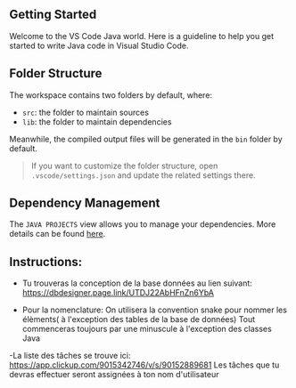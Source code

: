 ## Getting Started

Welcome to the VS Code Java world. Here is a guideline to help you get started to write Java code in Visual Studio Code.

## Folder Structure

The workspace contains two folders by default, where:

- `src`: the folder to maintain sources
- `lib`: the folder to maintain dependencies

Meanwhile, the compiled output files will be generated in the `bin` folder by default.

> If you want to customize the folder structure, open `.vscode/settings.json` and update the related settings there.

## Dependency Management

The `JAVA PROJECTS` view allows you to manage your dependencies. More details can be found [here](https://github.com/microsoft/vscode-java-dependency#manage-dependencies).


## Instructions:

- Tu trouveras la conception de la base données au lien suivant:
https://dbdesigner.page.link/UTDJ22AbHFnZn6YbA

- Pour la nomenclature:
On utilisera la convention snake pour nommer les élèments( à l'exception des tables de la base de données)
Tout commenceras toujours par une minuscule à l'exception des classes Java

-La liste des tâches se trouve ici:
https://app.clickup.com/9015342746/v/s/90152889681
 Les tâches que tu devras effectuer seront assignées à ton nom  d'utilisateur